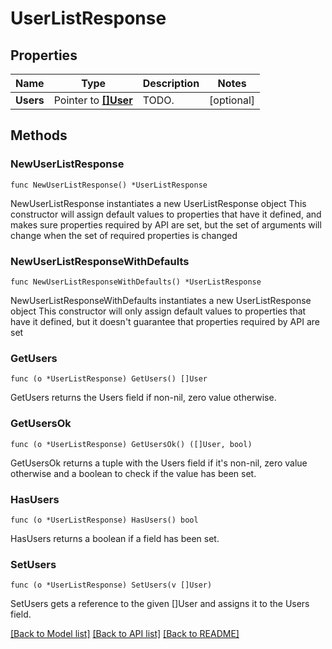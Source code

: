 # UserListResponse

## Properties

Name | Type | Description | Notes
------------ | ------------- | ------------- | -------------
**Users** | Pointer to [**[]User**](User.md) | TODO. | [optional] 

## Methods

### NewUserListResponse

`func NewUserListResponse() *UserListResponse`

NewUserListResponse instantiates a new UserListResponse object
This constructor will assign default values to properties that have it defined,
and makes sure properties required by API are set, but the set of arguments
will change when the set of required properties is changed

### NewUserListResponseWithDefaults

`func NewUserListResponseWithDefaults() *UserListResponse`

NewUserListResponseWithDefaults instantiates a new UserListResponse object
This constructor will only assign default values to properties that have it defined,
but it doesn't guarantee that properties required by API are set

### GetUsers

`func (o *UserListResponse) GetUsers() []User`

GetUsers returns the Users field if non-nil, zero value otherwise.

### GetUsersOk

`func (o *UserListResponse) GetUsersOk() ([]User, bool)`

GetUsersOk returns a tuple with the Users field if it's non-nil, zero value otherwise
and a boolean to check if the value has been set.

### HasUsers

`func (o *UserListResponse) HasUsers() bool`

HasUsers returns a boolean if a field has been set.

### SetUsers

`func (o *UserListResponse) SetUsers(v []User)`

SetUsers gets a reference to the given []User and assigns it to the Users field.


[[Back to Model list]](../README.md#documentation-for-models) [[Back to API list]](../README.md#documentation-for-api-endpoints) [[Back to README]](../README.md)


